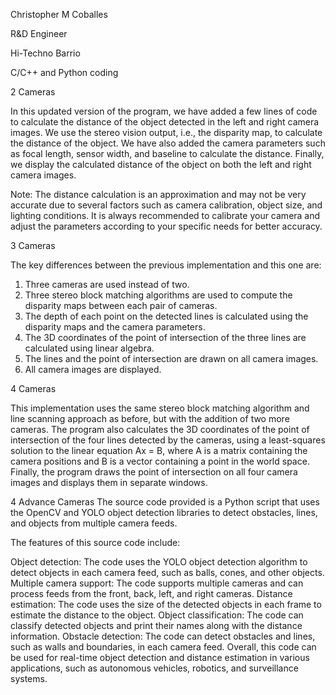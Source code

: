 Christopher M Coballes

R&D Engineer 

Hi-Techno Barrio

C/C++ and Python coding






2 Cameras

In this updated version of the program, we have added a few lines of code to calculate the distance of the object detected in the left and right camera images. We use the stereo vision output, i.e., the disparity map, to calculate the distance of the object. We have also added the camera parameters such as focal length, sensor width, and baseline to calculate the distance. Finally, we display the calculated distance of the object on both the left and right camera images.

Note: The distance calculation is an approximation and may not be very accurate due to several factors such as camera calibration, object size, and lighting conditions. It is always recommended to calibrate your camera and adjust the parameters according to your specific needs for better accuracy.


3 Cameras

The key differences between the previous implementation and this one are:

1. Three cameras are used instead of two.
2. Three stereo block matching algorithms are used to compute the disparity maps between each pair of cameras.
3. The depth of each point on the detected lines is calculated using the disparity maps and the camera parameters.
4. The 3D coordinates of the point of intersection of the three lines are calculated using linear algebra.
5. The lines and the point of intersection are drawn on all camera images.
6. All camera images are displayed.

4 Cameras

This implementation uses the same stereo block matching algorithm and line scanning approach as before, but with the addition of two more cameras. The program also calculates the 3D coordinates of the point of intersection of the four lines detected by the cameras, using a least-squares solution to the linear equation Ax = B, where A is a matrix containing the camera positions and B is a vector containing a point in the world space. Finally, the program draws the point of intersection on all four camera images and displays them in separate windows.

4 Advance Cameras The source code provided is a Python script that uses the OpenCV and YOLO object detection libraries to detect obstacles, lines, and objects from multiple camera feeds.

The features of this source code include:

Object detection: The code uses the YOLO object detection algorithm to detect objects in each camera feed, such as balls, cones, and other objects.
Multiple camera support: The code supports multiple cameras and can process feeds from the front, back, left, and right cameras.
Distance estimation: The code uses the size of the detected objects in each frame to estimate the distance to the object.
Object classification: The code can classify detected objects and print their names along with the distance information.
Obstacle detection: The code can detect obstacles and lines, such as walls and boundaries, in each camera feed.
Overall, this code can be used for real-time object detection and distance estimation in various applications, such as autonomous vehicles, robotics, and surveillance systems.  
